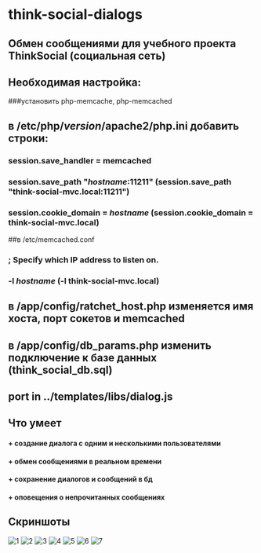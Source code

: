 # think-social-dialogs
## Обмен сообщениями для учебного проекта ThinkSocial (социальная сеть)
## Необходимая настройка:
###установить php-memcache, php-memcached

## в /etc/php/*version*/apache2/php.ini  добавить строки:
### session.save_handler = memcached
### session.save_path "*hostname*:11211" (session.save_path "think-social-mvc.local:11211")
### session.cookie_domain = *hostname* (session.cookie_domain = think-social-mvc.local)

##в /etc/memcached.conf 
### ; Specify which IP address to listen on.
### -l *hostname* (-l think-social-mvc.local)

## в /app/config/ratchet_host.php изменяется имя хоста, порт сокетов и memcached
## в /app/config/db_params.php изменить подключение к базе данных (think_social_db.sql)

## port in ../templates/libs/dialog.js

##  Что умеет

#### + создание диалога с одним и несколькими пользователями
#### + обмен сообщениями в реальном времени
#### + сохранение диалогов и сообщений в бд
#### + оповещения о непрочитанных сообщениях

## Скриншоты

![1](https://cloud.githubusercontent.com/assets/23549840/22281519/0616ee3a-e2e0-11e6-8215-8936f58d1bd0.JPG)
![2](https://cloud.githubusercontent.com/assets/23549840/22281523/064d37ce-e2e0-11e6-9189-774787264228.JPG)
![3](https://cloud.githubusercontent.com/assets/23549840/22281524/065488f8-e2e0-11e6-9cb3-f870fb75ccad.JPG)
![4](https://cloud.githubusercontent.com/assets/23549840/22281522/064cf002-e2e0-11e6-8acc-fa77659406ce.JPG)
![5](https://cloud.githubusercontent.com/assets/23549840/22281525/0656985a-e2e0-11e6-9ac1-2abfde6f82e3.JPG)
![6](https://cloud.githubusercontent.com/assets/23549840/22281526/0685bc66-e2e0-11e6-8339-53f73dd0cec3.JPG)
![7](https://cloud.githubusercontent.com/assets/23549840/22281521/063b0748-e2e0-11e6-8600-1c07ffb64faf.JPG)
